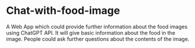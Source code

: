 # Chat-with-food-image

A Web App which could provide further information about the food images using ChatGPT API. It will give basic information about the food in the image. People could ask further questions about the contents of the image. 
